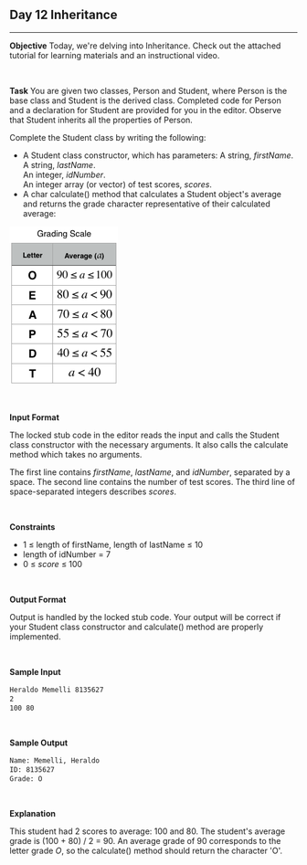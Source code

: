 ## Day 12 Inheritance

---

**Objective**
Today, we're delving into Inheritance. Check out the attached tutorial for learning materials and an instructional video.

<br />

**Task**
You are given two classes, Person and Student, where Person is the base class and Student is the derived class. Completed code for Person and a declaration for Student are provided for you in the editor. Observe that Student inherits all the properties of Person.

Complete the Student class by writing the following:

- A Student class constructor, which has parameters:
  A string, _firstName_.  
  A string, _lastName_.  
  An integer, _idNumber_.  
  An integer array (or vector) of test scores, _scores_.
- A char calculate() method that calculates a Student object's average and returns the grade character representative of their calculated average:

![Grading.png](../image/grading.png)

<br />

**Input Format**

The locked stub code in the editor reads the input and calls the Student class constructor with the necessary arguments. It also calls the calculate method which takes no arguments.

The first line contains _firstName_, _lastName_, and _idNumber_, separated by a space. The second line contains the number of test scores. The third line of space-separated integers describes _scores_.

<br />

**Constraints**

- 1 &#8804; length of firstName, length of lastName &#8804; 10
- length of idNumber = 7
- 0 &#8804; _score_ &#8804; 100

<br />

**Output Format**

Output is handled by the locked stub code. Your output will be correct if your Student class constructor and calculate() method are properly implemented.

<br />

**Sample Input**

```
Heraldo Memelli 8135627
2
100 80
```

<br />

**Sample Output**

```
Name: Memelli, Heraldo
ID: 8135627
Grade: O
```

<br />

**Explanation**

This student had 2 scores to average: 100 and 80. The student's average grade is (100 + 80) / 2 = 90. An average grade of 90 corresponds to the letter grade _O_, so the calculate() method should return the character 'O'.

